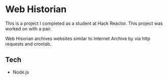 Web Historian
==============

This is a project I completed as a student at Hack Reactor. This project was worked on with a pair.

Web Hisorian archives websites similar to Internet Archive by via http requests and crontab.

## Tech

- Node.js
